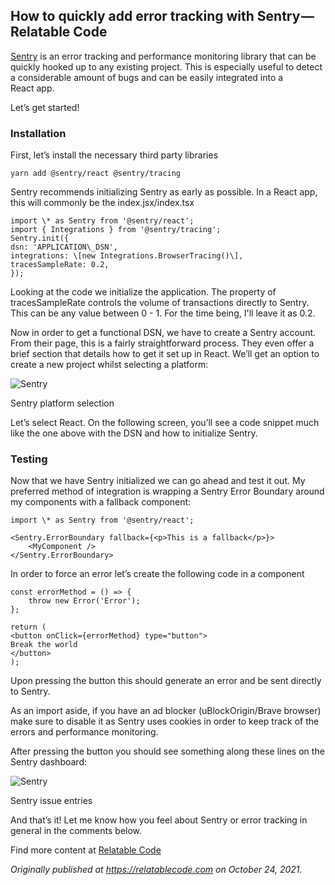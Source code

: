 ## How to quickly add error tracking with Sentry — Relatable Code

[Sentry](https://sentry.io/) is an error tracking and performance monitoring library that can be quickly hooked up to any existing project. This is especially useful to detect a considerable amount of bugs and can be easily integrated into a React app.

Let’s get started!

### Installation

First, let’s install the necessary third party libraries

```
yarn add @sentry/react @sentry/tracing
```

Sentry recommends initializing Sentry as early as possible. In a React app, this will commonly be the index.jsx/index.tsx

```
import \* as Sentry from '@sentry/react';   
import { Integrations } from '@sentry/tracing';   
Sentry.init({   
dsn: 'APPLICATION\_DSN',   
integrations: \[new Integrations.BrowserTracing()\],   
tracesSampleRate: 0.2,   
});
```

Looking at the code we initialize the application. The property of tracesSampleRate controls the volume of transactions directly to Sentry. This can be any value between 0 - 1. For the time being, I'll leave it as 0.2.

Now in order to get a functional DSN, we have to create a Sentry account. From their page, this is a fairly straightforward process. They even offer a brief section that details how to get it set up in React. We’ll get an option to create a new project whilst selecting a platform:

![Sentry](https://cdn.hashnode.com/res/hashnode/image/upload/v1638468763185/FZMVGWQV4i.png)

Sentry platform selection

Let’s select React. On the following screen, you’ll see a code snippet much like the one above with the DSN and how to initialize Sentry.

### Testing

Now that we have Sentry initialized we can go ahead and test it out. My preferred method of integration is wrapping a Sentry Error Boundary around my components with a fallback component:

```
import \* as Sentry from '@sentry/react'; 

<Sentry.ErrorBoundary fallback={<p>This is a fallback</p>}>      
    <MyComponent />   
</Sentry.ErrorBoundary>
```

In order to force an error let’s create the following code in a component

```
const errorMethod = () => { 
    throw new Error('Error'); 
}; 

return (   
<button onClick={errorMethod} type="button">   
Break the world 
</button> 
);
```

Upon pressing the button this should generate an error and be sent directly to Sentry.

As an import aside, if you have an ad blocker (uBlockOrigin/Brave browser) make sure to disable it as Sentry uses cookies in order to keep track of the errors and performance monitoring.

After pressing the button you should see something along these lines on the Sentry dashboard:

![Sentry](https://cdn.hashnode.com/res/hashnode/image/upload/v1638468764900/xfa1Z7ptd.png)

Sentry issue entries

And that’s it! Let me know how you feel about Sentry or error tracking in general in the comments below.

Find more content at [Relatable Code](https://relatablecode.com)

_Originally published at_ [_https://relatablecode.com_](https://relatablecode.com/how-to-quickly-add-error-tracking-with-sentry/) _on October 24, 2021._